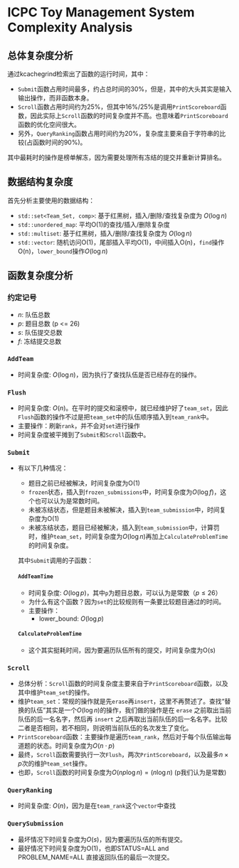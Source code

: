 # ICPC Toy Management System Complexity Analysis

## 总体复杂度分析

通过kcachegrind检索出了函数的运行时间，其中：
- `Submit`函数占用时间最多，约占总时间的30%，但是，其中的大头其实是输入输出操作，而非函数本身。
- `Scroll`函数占用时间约为25%，但其中16%/25%是调用`PrintScoreboard`函数，因此实际上`Scroll`函数的时间复杂度并不高。也意味着`PrintScoreboard`函数的优化空间很大。
- 另外，`QueryRanking`函数占用时间约为20%，复杂度主要来自于字符串的比较(占函数时间的90%)。


其中最耗时的操作是榜单解冻，因为需要处理所有冻结的提交并重新计算排名。

## 数据结构复杂度
首先分析主要使用的数据结构：
- `std::set<Team_Set, comp>`: 基于红黑树，插入/删除/查找复杂度为 $O(\log n)$
- `std::unordered_map`: 平均O(1)的查找/插入/删除复杂度
- `std::multiset`: 基于红黑树，插入/删除/查找复杂度为 $O(\log n)$
- `std::vector`: 随机访问O(1)，尾部插入平均O(1)，中间插入O(n)，`find`操作O(n)，`lower_bound`操作$O(\log n)$

## 函数复杂度分析

### 约定记号
- $n$: 队伍总数
- $p$: 题目总数 (p <= 26)
- $s$: 队伍提交总数
- $f$: 冻结提交总数

### `AddTeam`
- 时间复杂度: $O(\log n)$，因为执行了查找队伍是否已经存在的操作。

### `Flush`
- 时间复杂度: $O(n)$。在平时的提交和滚榜中，就已经维护好了`team_set`，因此`Flush`函数的操作不过是把`team_set`中的队伍顺序插入到`team_rank`中。
- 主要操作：刷新`rank`，并不会对`set`进行操作
- 时间复杂度被平摊到了`Submit`和`Scroll`函数中。

### `Submit`
- 有以下几种情况：
  - 题目之前已经被解决，时间复杂度为O(1)
  - `frozen`状态，插入到`frozen_submissions`中，时间复杂度为$O(\log f)$，这个也可以认为是常数时间。
  - 未被冻结状态，但是题目未被解决，插入到`team_submission`中，时间复杂度为O(1)
  - 未被冻结状态，题目已经被解决，插入到`team_submission`中，计算罚时，维护`team_set`，时间复杂度为$O(\log n)$再加上`CalculateProblemTime`的时间复杂度。

  其中`Submit`调用的子函数：

  #### `AddTeamTime`
  - 时间复杂度: $O(\log p)$，其中`p`为题目总数，可以认为是常数（$p \leq 26$）
  - 为什么有这个函数？因为`set`的比较规则有一条要比较题目通过的时间。
  - 主要操作：
    - lower_bound: $O(\log p)$
  
  #### `CalculateProblemTime`
  - 这个其实挺耗时间，因为要遍历队伍所有的提交，时间复杂度为O(s)

### `Scroll`
- 总体分析：`Scroll`函数的时间复杂度主要来自于`PrintScoreboard`函数，以及其中维护`team_set`的操作。
- 维护`team_set`：常规的操作就是先`erase`再`insert`，这里不再赘述了。查找“替换的队伍”其实是一个$O(\log n)$的操作，我们做的操作是在 `erase` 之前取出当前队伍的后一名名字，然后再 `insert` 之后再取出当前队伍的后一名名字。比较二者是否相同，若不相同，则说明当前队伍的名次发生了变化。
- `PrintScoreboard`函数：主要操作是遍历`team_rank`，然后对于每个队伍输出每道题的状态。时间复杂度为$O(n \cdot p)$
- 最终，`Scroll`函数需要执行一次`Flush`，两次`PrintScoreboard`，以及最多$n \times p$次的维护`team_set`操作。
- 也即，`Scroll`函数的时间复杂度为$O(np \log n) = (n \log n)$ (p我们认为是常数)


### `QueryRanking`
- 时间复杂度: $O(n)$，因为是在`team_rank`这个`vector`中查找

### `QuerySubmission`
- 最坏情况下时间复杂度为$O(s)$，因为要遍历队伍的所有提交。
- 最好情况下时间复杂度为O(1)，也即STATUS=ALL and PROBLEM_NAME=ALL 直接返回队伍的最后一次提交。

